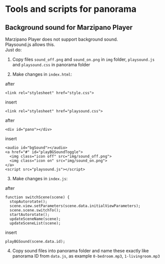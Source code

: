 # Tools and scripts for panorama
## Background sound for Marzipano Player
Marzipano Player does not support background sound.  
Playsound.js allows this.  
Just do:

1. Copy files `sound_off.png` and `sound_on.png` in `img` folder, `playsound.js` and `playsound.css` in panorama folder

2. Make changes in `index.html`:

after

`<link rel="stylesheet" href="style.css">`

insert

`<link rel="stylesheet" href="playsound.css">`

after

`<div id="pano"></div>`

insert

`<audio id="bgSound"></audio>`  
`<a href="#" id="playBGSoundToggle">`  
`  <img class="icon off" src="img/sound_off.png">`  
`  <img class="icon on" src="img/sound_on.png">`  
`</a>`  
`<script src="playsound.js"></script>`

3. Make changes in `index.js`:

after

`function switchScene(scene) {`  
`  stopAutorotate();`  
`  scene.view.setParameters(scene.data.initialViewParameters);`  
`  scene.scene.switchTo();`  
`  startAutorotate();`  
`  updateSceneName(scene);`  
`  updateSceneList(scene);`  

  insert

  `playBGSound(scene.data.id);`

4. Copy sound files into panorama folder and
name these exactly like panorama ID from `data.js`, as example `0-bedroom.mp3`, `1-livingroom.mp3`
